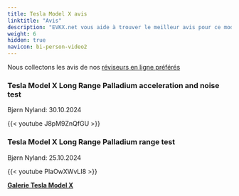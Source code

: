 ```yaml
---
title: Tesla Model X avis
linktitle: "Avis"
description: "EVKX.net vous aide à trouver le meilleur avis pour ce modèle."
weight: 6
hidden: true
navicon: bi-person-video2
---
```

Nous collectons les avis de nos [réviseurs en ligne préférés](../../../../../guides/evreviewers/)

<div class="container text-center shadow p-2 pe-4 mb-5 bg-body-tertiary rounded border">
<h3>Tesla Model X Long Range Palladium acceleration and noise test</h3>
<p>Bjørn Nyland: 30.10.2024</p>

{{< youtube J8pM9ZnQfGU >}}

</div>
<div class="container text-center shadow p-2 pe-4 mb-5 bg-body-tertiary rounded border">
<h3>Tesla Model X Long Range Palladium range test</h3>
<p>Bjørn Nyland: 25.10.2024</p>

{{< youtube PlaOwXWvLI8 >}}

</div>
<div class="mt-3 mb-3">
<a href="../gallery/" class="text-decoration-none text-black">
<strong><i class="bi-arrow-left"></i>Galerie  </strong>
</a>
<a href="../" class="text-decoration-none text-black float-end">
<strong>Tesla Model X <i class="bi-arrow-right"></i></strong>
</a>
</div>

